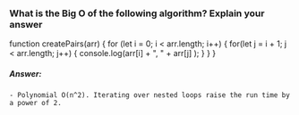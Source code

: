 ### What is the Big O of the following algorithm? Explain your answer

  function createPairs(arr) {
    for (let i = 0; i < arr.length; i++) {
      for(let j = i + 1; j < arr.length; j++) {
        console.log(arr[i] + ", " +  arr[j] );
      }
    }
  }

  ##### Answer:
    - Polynomial O(n^2). Iterating over nested loops raise the run time by a power of 2.